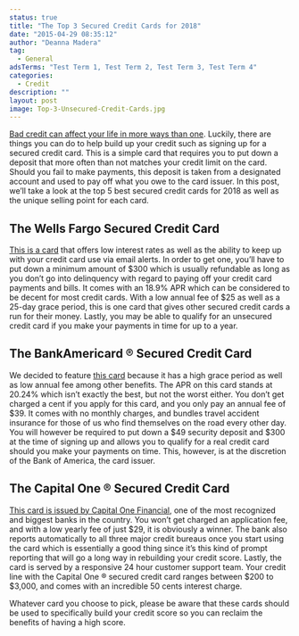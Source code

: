 ```yaml
---
status: true
title: "The Top 3 Secured Credit Cards for 2018"
date: "2015-04-29 08:35:12"
author: "Deanna Madera"
tag:
  - General
adsTerms: "Test Term 1, Test Term 2, Test Term 3, Test Term 4"
categories:
  - Credit
description: ""
layout: post
image: Top-3-Unsecured-Credit-Cards.jpg
---
```


[Bad credit can affect your life in more ways than one](https://www.gobankingrates.com/personal-finance/consequences-having-bad-credit/). Luckily, there are things you can do to help build up your credit such as signing up for a secured credit card. This is a simple card that requires you to put down a deposit that more often than not matches your credit limit on the card. Should you fail to make payments, this deposit is taken from a designated account and used to pay off what you owe to the card issuer. In this post, we’ll take a look at the top 5 best secured credit cards for 2018 as well as the unique selling point for each card.

## The Wells Fargo Secured Credit Card

[This is a card](https://www.wellsfargo.com/credit-cards/secured/) that offers low interest rates as well as the ability to keep up with your credit card use via email alerts. In order to get one, you’ll have to put down a minimum amount of $300 which is usually refundable as long as you don’t go into delinquency with regard to paying off your credit card payments and bills. It comes with an 18.9% APR which can be considered to be decent for most credit cards. With a low annual fee of $25 as well as a 25-day grace period, this is one card that gives other secured credit cards a run for their money. Lastly, you may be able to qualify for an unsecured credit card if you make your payments in time for up to a year.

## The BankAmericard ® Secured Credit Card

We decided to feature [this card](https://www.bankofamerica.com/credit-cards/products/secured-credit-card.go) because it has a high grace period as well as low annual fee among other benefits. The APR on this card stands at 20.24% which isn’t exactly the best, but not the worst either. You don’t get charged a cent if you apply for this card, and you only pay an annual fee of $39. It comes with no monthly charges, and bundles travel accident insurance for those of us who find themselves on the road every other day. You will however be required to put down a $49 security deposit and $300 at the time of signing up and allows you to qualify for a real credit card should you make your payments on time. This, however, is at the discretion of the Bank of America, the card issuer.

## The Capital One ® Secured Credit Card

[This card is issued by Capital One Financial](https://www.capitalone.com/credit-cards/secured-mastercard/), one of the most recognized and biggest banks in the country. You won’t get charged an application fee, and with a low yearly fee of just $29, it is obviously a winner. The bank also reports automatically to all three major credit bureaus once you start using the card which is essentially a good thing since it’s this kind of prompt reporting that will go a long way in rebuilding your credit score. Lastly, the card is served by a responsive 24 hour customer support team. Your credit line with the Capital One ® secured credit card ranges between $200 to $3,000, and comes with an incredible 50 cents interest charge.

Whatever card you choose to pick, please be aware that these cards should be used to specifically build your credit score so you can reclaim the benefits of having a high score.
